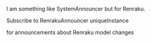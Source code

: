 I am something like SystemAnnouncer but for Renraku.

Subscribe to 
RenrakuAnnouncer uniqueInstance

for announcements about Renraku model changes